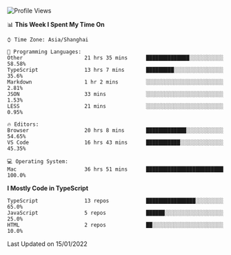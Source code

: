 <!--START_SECTION:waka-->
![Profile Views](http://img.shields.io/badge/Profile%20Views-14-blue)

📊 **This Week I Spent My Time On** 

```text
⌚︎ Time Zone: Asia/Shanghai

💬 Programming Languages: 
Other                    21 hrs 35 mins      ██████████████░░░░░░░░░░░   58.58% 
TypeScript               13 hrs 7 mins       █████████░░░░░░░░░░░░░░░░   35.6% 
Markdown                 1 hr 2 mins         ░░░░░░░░░░░░░░░░░░░░░░░░░   2.81% 
JSON                     33 mins             ░░░░░░░░░░░░░░░░░░░░░░░░░   1.53% 
LESS                     21 mins             ░░░░░░░░░░░░░░░░░░░░░░░░░   0.95%

🔥 Editors: 
Browser                  20 hrs 8 mins       █████████████░░░░░░░░░░░░   54.65% 
VS Code                  16 hrs 43 mins      ███████████░░░░░░░░░░░░░░   45.35%

💻 Operating System: 
Mac                      36 hrs 51 mins      █████████████████████████   100.0%

```

**I Mostly Code in TypeScript** 

```text
TypeScript               13 repos            ████████████████░░░░░░░░░   65.0% 
JavaScript               5 repos             ██████░░░░░░░░░░░░░░░░░░░   25.0% 
HTML                     2 repos             ██░░░░░░░░░░░░░░░░░░░░░░░   10.0%

```



 Last Updated on 15/01/2022
<!--END_SECTION:waka-->
